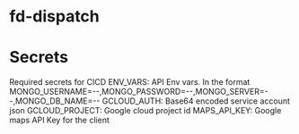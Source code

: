 # fd-dispatch

# Secrets
Required secrets for CICD
ENV_VARS: API Env vars. In the format MONGO_USERNAME=--,MONGO_PASSWORD=--,MONGO_SERVER=--,MONGO_DB_NAME=--
GCLOUD_AUTH: Base64 encoded service account json
GCLOUD_PROJECT: Google cloud project id
MAPS_API_KEY: Google maps API Key for the client
